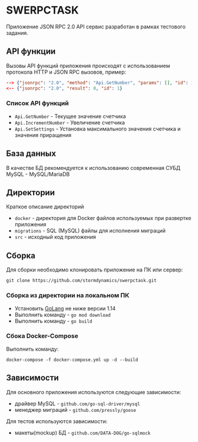 # SWERPCTASK

Приложение JSON RPC 2.0 API сервис разработан в рамках тестового задания.

## API функции

Вызовы API функций приложения происходят с использованием протокола HTTP
и JSON RPC вызовов, пример:

```json
--> {"jsonrpc": "2.0", "method": "Api.GetNumber", "params": [], "id": 1}
<-- {"jsonrpc": "2.0", "result": 0, "id": 1}
```
### Список API функций

- `Api.GetNumber` - Текущее значение счетчика
- `Api.IncrementNumber` - Увеличение счетчика
- `Api.SetSettings` - Установка максимального значения счетчика и значения приращения

## База данных

В качестве БД рекомендуется к использованию современная СУБД MySQL - MySQL/MariaDB

## Директории

Краткое описание директорий

- `docker` - директория для Docker файлов используемых при развертке приложения
- `migrations` - SQL (MySQL) файлы для исполнения миграций
- `src` - исходный код приложения

## Сборка

Для сборки необходимо клонировать приложение на ПК или сервер:

```git clone https://github.com/stormdynamics/swerpctask.git```

### Сборка из директории на локальном ПК

- Установить [GoLang](https://golang.org/dl/) не ниже версии 1.14
- Выполнить команду - `go mod download`
- Выполнить команду - `go build`

### Сбока Docker-Compose

Выполнить команду:

```docker-compose -f docker-compose.yml up -d --build```

## Зависимости

Для основного приложения используются следующие зависимости:

- драйвер MySQL - `github.com/go-sql-driver/mysql`
- менеджер миграций - `github.com/pressly/goose`

Для тестов используются зависимости:

- макеты(mockup) БД - `github.com/DATA-DOG/go-sqlmock`